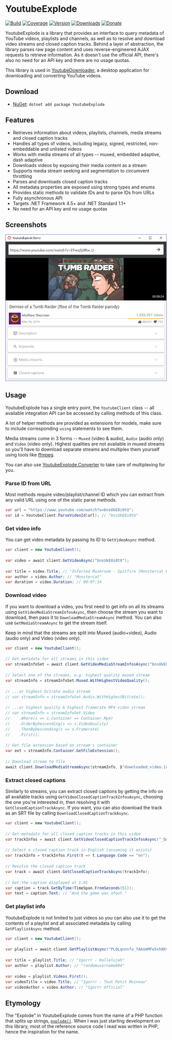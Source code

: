 # YoutubeExplode

[![Build](https://github.com/Tyrrrz/YoutubeExplode/workflows/CI/badge.svg?branch=master)](https://github.com/Tyrrrz/YoutubeExplode/actions)
[![Coverage](https://codecov.io/gh/Tyrrrz/YoutubeExplode/branch/master/graph/badge.svg)](https://codecov.io/gh/Tyrrrz/YoutubeExplode)
[![Version](https://img.shields.io/nuget/v/YoutubeExplode.svg)](https://nuget.org/packages/YoutubeExplode)
[![Downloads](https://img.shields.io/nuget/dt/YoutubeExplode.svg)](https://nuget.org/packages/YoutubeExplode)
[![Donate](https://img.shields.io/badge/donate-$$$-purple.svg)](https://tyrrrz.me/donate)

YoutubeExplode is a library that provides an interface to query metadata of YouTube videos, playlists and channels, as well as to resolve and download video streams and closed caption tracks. Behind a layer of abstraction, the library parses raw page content and uses reverse-engineered AJAX requests to retrieve information. As it doesn't use the official API, there's also no need for an API key and there are no usage quotas.

This library is used in [YoutubeDownloader](https://github.com/Tyrrrz/YoutubeDownloader), a desktop application for downloading and converting YouTube videos.

## Download

- [NuGet](https://nuget.org/packages/YoutubeExplode): `dotnet add package YoutubeExplode`

## Features

- Retrieves information about videos, playlists, channels, media streams and closed caption tracks
- Handles all types of videos, including legacy, signed, restricted, non-embeddable and unlisted videos
- Works with media streams of all types -- muxed, embedded adaptive, dash adaptive
- Downloads videos by exposing their media content as a stream
- Supports media stream seeking and segmentation to circumvent throttling
- Parses and downloads closed caption tracks
- All metadata properties are exposed using strong types and enums
- Provides static methods to validate IDs and to parse IDs from URLs
- Fully asynchronous API
- Targets .NET Framework 4.5+ and .NET Standard 1.1+
- No need for an API key and no usage quotas

## Screenshots

![demo](.screenshots/demo.png)

## Usage

YoutubeExplode has a single entry point, the `YoutubeClient` class -- all available integration API can be accessed by calling methods of this class.

A lot of helper methods are provided as extensions for models, make sure to include corresponding `using` statements to see them.

Media streams come in 3 forms -- `Muxed` (video & audio), `Audio` (audio only) and `Video` (video only). Highest qualities are not available in muxed streams so you'll have to download separate streams and multiplex them yourself using tools like [ffmpeg](https://www.ffmpeg.org/).

You can also use [YoutubeExplode.Converter](https://github.com/Tyrrrz/YoutubeExplode.Converter) to take care of multiplexing for you.

### Parse ID from URL

Most methods require video/playlist/channel ID which you can extract from any valid URL using one of the static parse methods.

```c#
var url = "https://www.youtube.com/watch?v=bnsUkE8i0tU";
var id = YoutubeClient.ParseVideoId(url); // "bnsUkE8i0tU"
```

### Get video info

You can get video metadata by passing its ID to `GetVideoAsync` method.

```c#
var client = new YoutubeClient();

var video = await client.GetVideoAsync("bnsUkE8i0tU");

var title = video.Title; // "Infected Mushroom - Spitfire [Monstercat Release]"
var author = video.Author; // "Monstercat"
var duration = video.Duration; // 00:07:14
```

### Download video

If you want to download a video, you first need to get info on all its streams using `GetVideoMediaStreamInfosAsync`, then choose the stream you want to download, then pass it to `DownloadMediaStreamAsync` method. You can also use `GetMediaStreamAsync` to get the stream itself.

Keep in mind that the streams are split into Muxed (audio+video), Audio (audio only) and Video (video only).

```c#
var client = new YoutubeClient();

// Get metadata for all streams in this video
var streamInfoSet = await client.GetVideoMediaStreamInfosAsync("bnsUkE8i0tU");

// Select one of the streams, e.g. highest quality muxed stream
var streamInfo = streamInfoSet.Muxed.WithHighestVideoQuality();

// ...or highest bitrate audio stream
// var streamInfo = streamInfoSet.Audio.WithHighestBitrate();

// ...or highest quality & highest framerate MP4 video stream
// var streamInfo = streamInfoSet.Video
//    .Where(s => s.Container == Container.Mp4)
//    .OrderByDescending(s => s.VideoQuality)
//    .ThenByDescending(s => s.Framerate)
//    .First();

// Get file extension based on stream's container
var ext = streamInfo.Container.GetFileExtension();

// Download stream to file
await client.DownloadMediaStreamAsync(streamInfo, $"downloaded_video.{ext}");
```

### Extract closed captions

Similarly to streams, you can extract closed captions by getting the info on all available tracks using `GetVideoClosedCaptionTrackInfosAsync`, choosing the one you're interested in, then resolving it with `GetClosedCaptionTrackAsync`. If you want, you can also download the track as an SRT file by calling `DownloadClosedCaptionTrackAsync`.

```c#
var client = new YoutubeClient();

// Get metadata for all closed caption tracks in this video
var trackInfos = await client.GetVideoClosedCaptionTrackInfosAsync("_QdPW8JrYzQ");

// Select a closed caption track in English (assuming it exists)
var trackInfo = trackInfos.First(t => t.Language.Code == "en");

// Resolve the closed caption track
var track = await client.GetClosedCaptionTrackAsync(trackInfo);

// Get the caption displayed at 1:01
var caption = track.GetByTime(TimeSpan.FromSeconds(61));
var text = caption.Text; // "And the game was afoot."
```

### Get playlist info

YoutubeExplode is not limited to just videos so you can also use it to get the contents of a playlist and all associated metadata by calling `GetPlaylistAsync` method.

```c#
var client = new YoutubeClient();

var playlist = await client.GetPlaylistAsync("PLQLqnnnfa_fAkUmMFw5xh8Kv0S5voEjC9");

var title = playlist.Title; // "Igorrr - Hallelujah"
var author = playlist.Author; // "randomusername604"

var video = playlist.Videos.First();
var videoTitle = video.Title; // "Igorrr - Tout Petit Moineau"
var videoAuthor = video.Author; // "Igorrr Official"
```

## Etymology

The "Explode" in YoutubeExplode comes from the name of a PHP function that splits up strings, [`explode()`](https://www.php.net/manual/en/function.explode.php). When I was just starting development on this library, most of the reference source code I read was written in PHP, hence the inspiration for the name.